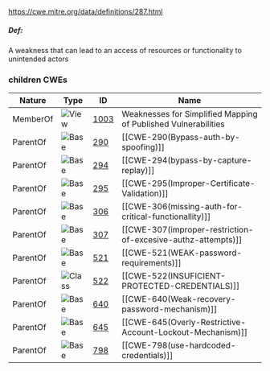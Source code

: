 https://cwe.mitre.org/data/definitions/287.html
##### Def:
A weakness that can lead to an access of resources or functionality to unintended actors

### children CWEs
| Nature   | Type                                                   | ID                                                       | Name                                                           |
| -------- | ------------------------------------------------------ | -------------------------------------------------------- | -------------------------------------------------------------- |
| MemberOf | ![View](https://cwe.mitre.org/images/icons/view.gif)   | [1003](https://cwe.mitre.org/data/definitions/1003.html) | Weaknesses for Simplified Mapping of Published Vulnerabilities |
| ParentOf | ![Base](https://cwe.mitre.org/images/icons/base.gif)   | [290](https://cwe.mitre.org/data/definitions/290.html)   | [[CWE-290(Bypass-auth-by-spoofing)]]                           |
| ParentOf | ![Base](https://cwe.mitre.org/images/icons/base.gif)   | [294](https://cwe.mitre.org/data/definitions/294.html)   | [[CWE-294(bypass-by-capture-replay)]]                          |
| ParentOf | ![Base](https://cwe.mitre.org/images/icons/base.gif)   | [295](https://cwe.mitre.org/data/definitions/295.html)   | [[CWE-295(Improper-Certificate-Validation)]]                   |
| ParentOf | ![Base](https://cwe.mitre.org/images/icons/base.gif)   | [306](https://cwe.mitre.org/data/definitions/306.html)   | [[CWE-306(missing-auth-for-critical-functionallity)]]          |
| ParentOf | ![Base](https://cwe.mitre.org/images/icons/base.gif)   | [307](https://cwe.mitre.org/data/definitions/307.html)   | [[CWE-307(improper-restriction-of-excesive-authz-attempts)]]                        |
| ParentOf | ![Base](https://cwe.mitre.org/images/icons/base.gif)   | [521](https://cwe.mitre.org/data/definitions/521.html)   | [[CWE-521(WEAK-password-requirements)]]                        |
| ParentOf | ![Class](https://cwe.mitre.org/images/icons/class.gif) | [522](https://cwe.mitre.org/data/definitions/522.html)   | [[CWE-522(INSUFICIENT-PROTECTED-CREDENTIALS)]]                 |
| ParentOf | ![Base](https://cwe.mitre.org/images/icons/base.gif)   | [640](https://cwe.mitre.org/data/definitions/640.html)   | [[CWE-640(Weak-recovery-password-mechanism)]]                  |
| ParentOf | ![Base](https://cwe.mitre.org/images/icons/base.gif)   | [645](https://cwe.mitre.org/data/definitions/645.html)   | [[CWE-645(Overly-Restrictive-Account-Lockout-Mechanism)]]      |
| ParentOf | ![Base](https://cwe.mitre.org/images/icons/base.gif)   | [798](https://cwe.mitre.org/data/definitions/798.html)   | [[CWE-798(use-hardcoded-credentials)]]                         |
